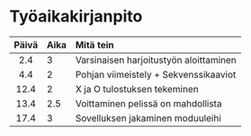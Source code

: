 # Työaikakirjanpito

| Päivä | Aika | Mitä tein  |
| :----:|:-----| :-----|
| 2.4   | 3    | Varsinaisen harjoitustyön aloittaminen |
| 4.4   | 2    | Pohjan viimeistely + Sekvenssikaaviot |
| 12.4  | 2    | X ja O tulostuksen tekeminen |
| 13.4  | 2.5  | Voittaminen pelissä on mahdollista |
| 17.4  | 3    | Sovelluksen jakaminen moduuleihi|

 

